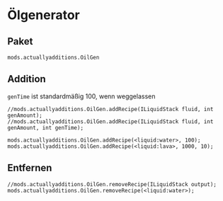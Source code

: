 # Ölgenerator

## Paket

`mods.actuallyadditions.OilGen`

## Addition

`genTime` ist standardmäßig 100, wenn weggelassen

```zenscript
//mods.actuallyadditions.OilGen.addRecipe(ILiquidStack fluid, int genAmount);
//mods.actuallyadditions.OilGen.addRecipe(ILiquidStack fluid, int genAmount, int genTime);

mods.actuallyadditions.OilGen.addRecipe(<liquid:water>, 100);
mods.actuallyadditions.OilGen.addRecipe(<liquid:lava>, 1000, 10);
```

## Entfernen

```zenscript
//mods.actuallyadditions.OilGen.removeRecipe(ILiquidStack output);
mods.actuallyadditions.OilGen.removeRecipe(<liquid:water>);
```